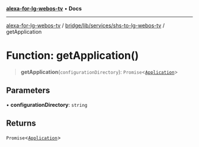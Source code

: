 [**alexa-for-lg-webos-tv**](../../../../../README.md) • **Docs**

***

[alexa-for-lg-webos-tv](../../../../../modules.md) / [bridge/lib/services/shs-to-lg-webos-tv](../README.md) / getApplication

# Function: getApplication()

> **getApplication**(`configurationDirectory`): `Promise`\<[`Application`](../../../link/application/interfaces/Application.md)\>

## Parameters

• **configurationDirectory**: `string`

## Returns

`Promise`\<[`Application`](../../../link/application/interfaces/Application.md)\>
